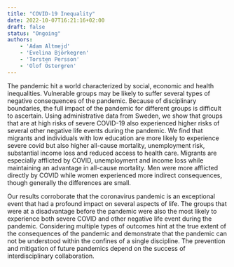 ```yaml
---
title: "COVID-19 Inequality"
date: 2022-10-07T16:21:16+02:00
draft: false
status: "Ongoing"
authors:
    - 'Adam Altmejd'
    - 'Evelina Björkegren'
    - 'Torsten Persson'
    - 'Olof Östergren'
---
```


The pandemic hit a world characterized by social, economic and health inequalities. Vulnerable groups may be likely to suffer several types of negative consequences of the pandemic. Because of disciplinary boundaries, the full impact of the pandemic for different groups is difficult to ascertain. Using administrative data from Sweden, we show that groups that are at high risks of severe COVID-19 also experienced higher risks of several other negative life events during the pandemic. We find that migrants and individuals with low education are more likely to experience severe covid but also higher all-cause mortality, unemployment risk, substantial income loss and reduced access to health care. Migrants are especially afflicted by COVID, unemployment and income loss while maintaining an advantage in all-cause mortality. Men were more afflicted directly by COVID while women experienced more indirect consequences, though generally the differences are small.

Our results corroborate that the coronavirus pandemic is an exceptional event that had a profound impact on several aspects of life. The groups that were at a disadvantage before the pandemic were also the most likely to experience both severe COVID and other negative life event during the pandemic. Considering multiple types of outcomes hint at the true extent of the consequences of the pandemic and demonstrate that the pandemic can not be understood within the confines of a single discipline. The prevention and mitigation of future pandemics depend on the success of interdisciplinary collaboration.